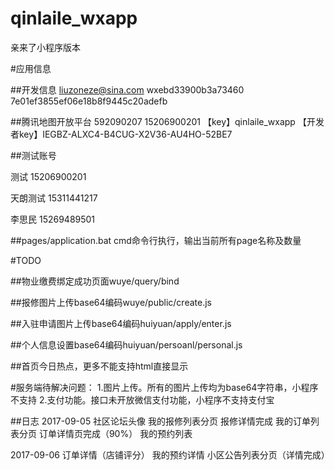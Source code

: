 # qinlaile_wxapp
亲来了小程序版本

#应用信息

##开发信息
liuzoneze@sina.com
wxebd33900b3a73460
7e01ef3855ef06e18b8f9445c20adefb

##腾讯地图开放平台
592090207
15206900201
【key】qinlaile_wxapp
【开发者key】IEGBZ-ALXC4-B4CUG-X2V36-AU4HO-52BE7

##测试账号

测试
15206900201

天朗测试
15311441217

李思民
15269489501

##pages/application.bat
cmd命令行执行，输出当前所有page名称及数量

#TODO

##物业缴费绑定成功页面wuye/query/bind

##报修图片上传base64编码wuye/public/create.js

##入驻申请图片上传base64编码huiyuan/apply/enter.js

##个人信息设置base64编码huiyuan/persoanl/personal.js

##首页今日热点，更多不能支持html直接显示


#服务端待解决问题：
1.图片上传。所有的图片上传均为base64字符串，小程序不支持
2.支付功能。接口未开放微信支付功能，小程序不支持支付宝

##日志
2017-09-05
社区论坛头像
我的报修列表分页
报修详情完成
我的订单列表分页
订单详情页完成（90%）
我的预约列表

2017-09-06
订单详情（店铺评分）
我的预约详情
小区公告列表分页（详情完成）